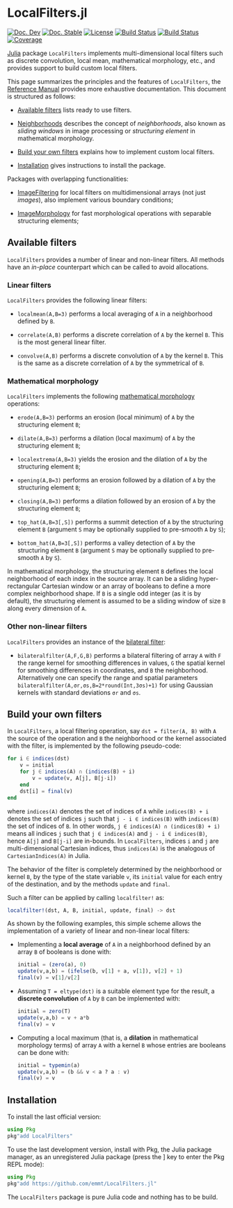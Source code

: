 # LocalFilters.jl

[![Doc. Dev][doc-dev-img]][doc-dev-url]
[![Doc. Stable][doc-stable-img]][doc-stable-url]
[![License][license-img]][license-url]
[![Build Status][github-ci-img]][github-ci-url]
[![Build Status][appveyor-img]][appveyor-url]
[![Coverage][codecov-img]][codecov-url]

[Julia](http://julialang.org/) package `LocalFilters` implements
multi-dimensional local filters such as discrete convolution, local mean,
mathematical morphology, etc., and provides support to build custom local
filters.

This page summarizes the principles and the features of `LocalFilters`, the
[Reference Manual](doc-dev-url) provides more exhaustive documentation. This
document is structured as follows:

* [Available filters](#available-filters) lists ready to use filters.

* [Neighborhoods](#neighborhoods) describes the concept of *neighborhoods*,
  also known as *sliding windows* in image processing or *structuring element*
  in mathematical morphology.

* [Build your own filters](#build-your-own-filters) explains how to implement
  custom local filters.

* [Installation](#installation) gives instructions to install the package.

Packages with overlapping functionalities:

* [ImageFiltering](https://github.com/JuliaImages/ImageFiltering.jl) for local
  filters on multidimensional arrays (not just *images*), also implement
  various boundary conditions;

* [ImageMorphology](https://github.com/JuliaImages/ImageMorphology.jl) for fast
  morphological operations with separable structuring elements;


## Available filters

`LocalFilters` provides a number of linear and non-linear filters. All methods
have an *in-place* counterpart which can be called to avoid allocations.

### Linear filters

`LocalFilters` provides the following linear filters:

* `localmean(A,B=3)` performs a local averaging of `A` in a neighborhood defined
  by `B`.

* `correlate(A,B)` performs a discrete correlation of `A` by the kernel `B`.
  This is the most general linear filter.

* `convolve(A,B)` performs a discrete convolution of `A` by the kernel `B`.
  This is the same as a discrete correlation of `A` by the symmetrical of `B`.


### Mathematical morphology

`LocalFilters` implements the following [mathematical
morphology](https://en.wikipedia.org/wiki/Mathematical_morphology) operations:

* `erode(A,B=3)` performs an erosion (local minimum) of `A` by the structuring
  element `B`;

* `dilate(A,B=3)` performs a dilation (local maximum) of `A` by the structuring
  element `B`;

* `localextrema(A,B=3)` yields the erosion and the dilation of `A` by the
  structuring element `B`;

* `opening(A,B=3)` performs an erosion followed by a dilation of `A` by the
  structuring element `B`;

* `closing(A,B=3)` performs a dilation followed by an erosion of `A` by the
  structuring element `B`;

* `top_hat(A,B=3[,S])` performs a summit detection of `A` by the structuring
  element `B` (argument `S` may be optionally supplied to pre-smooth `A` by
  `S`);

* `bottom_hat(A,B=3[,S])` performs a valley detection of `A` by the structuring
  element `B` (argument `S` may be optionally supplied to pre-smooth `A` by
  `S`).

In mathematical morphology, the structuring element `B` defines the local
neighborhood of each index in the source array. It can be a sliding
hyper-rectangular Cartesian window or an array of booleans to define a more
complex neighborhood shape. If `B` is a single odd integer (as it is by
default), the structuring element is assumed to be a sliding window of size `B`
along every dimension of `A`.


### Other non-linear filters

`LocalFilters` provides an instance of the [bilateral
filter](https://en.wikipedia.org/wiki/Bilateral_filter):

* `bilateralfilter(A,F,G,B)` performs a bilateral filtering of array `A` with
  `F` the range kernel for smoothing differences in values, `G` the spatial
  kernel for smoothing differences in coordinates, and `B` the neighborhood.
  Alternatively one can specify the range and spatial parameters
  `bilateralfilter(A,σr,σs,B=2*round(Int,3σs)+1)` for using Gaussian kernels
  with standard deviations `σr` and `σs`.


## Build your own filters

In `LocalFilters`, a local filtering operation, say `dst = filter(A, B)` with
`A` the source of the operation and `B` the neighborhood or the kernel
associated with the filter, is implemented by the following pseudo-code:

```julia
for i ∈ indices(dst)
    v = initial
    for j ∈ indices(A) ∩ (indices(B) + i)
        v = update(v, A[j], B[j-i])
    end
    dst[i] = final(v)
end
```

where `indices(A)` denotes the set of indices of `A` while `indices(B) + i`
denotes the set of indices `j` such that `j - i ∈ indices(B)` with `indices(B)`
the set of indices of `B`. In other words, `j ∈ indices(A) ∩ (indices(B) + i)`
means all indices `j` such that `j ∈ indices(A)` and `j - i ∈ indices(B)`,
hence `A[j]` and `B[j-i]` are in-bounds. In `LocalFilters`, indices `i` and `j`
are multi-dimensional Cartesian indices, thus `indices(A)` is the analogous of
`CartesianIndices(A)` in Julia.

The behavior of the filter is completely determined by the neighborhood or
kernel `B`, by the type of the state variable `v`, its `initial` value for each
entry of the destination, and by the methods `update` and `final`.

Such a filter can be applied by calling `localfilter!` as:

```julia
localfilter!(dst, A, B, initial, update, final) -> dst
```

As shown by the following examples, this simple scheme allows the
implementation of a variety of linear and non-linear local filters:

* Implementing a **local average** of `A` in a neighborhood defined by an array
  `B` of booleans is done with:

  ```julia
  initial = (zero(a), 0)
  update(v,a,b) = (ifelse(b, v[1] + a, v[1]), v[2] + 1)
  final(v) = v[1]/v[2]
  ```

* Assuming `T = eltype(dst)` is a suitable element type for the result, a
  **discrete convolution** of `A` by `B` can be implemented with:

  ```julia
  initial = zero(T)
  update(v,a,b) = v + a*b
  final(v) = v
  ```

* Computing a local maximum (that is, a **dilation** in mathematical morphology
  terms) of array `A` with a kernel `B` whose entries are booleans can be done
  with:

  ```julia
  initial = typemin(a)
  update(v,a,b) = (b && v < a ? a : v)
  final(v) = v
  ```


## Installation

To install the last official version:

```julia
using Pkg
pkg"add LocalFilters"
```

To use the last development version, install with Pkg, the Julia package
manager, as an unregistered Julia package (press the ] key to enter the Pkg
REPL mode):

```julia
using Pkg
pkg"add https://github.com/emmt/LocalFilters.jl"
```

The `LocalFilters` package is pure Julia code and nothing has to be build.

[doc-stable-img]: https://img.shields.io/badge/docs-stable-blue.svg
[doc-stable-url]: https://emmt.github.io/LocalFilters.jl/stable

[doc-dev-img]: https://img.shields.io/badge/docs-dev-blue.svg
[doc-dev-url]: https://emmt.github.io/LocalFilters.jl/dev

[license-url]: ./LICENSE.md
[license-img]: http://img.shields.io/badge/license-MIT-brightgreen.svg?style=flat

[github-ci-img]: https://github.com/emmt/LocalFilters.jl/actions/workflows/CI.yml/badge.svg?branch=master
[github-ci-url]: https://github.com/emmt/LocalFilters.jl/actions/workflows/CI.yml?query=branch%3Amaster

[appveyor-img]: https://ci.appveyor.com/api/projects/status/github/emmt/LocalFilters.jl?branch=master
[appveyor-url]: https://ci.appveyor.com/project/emmt/LocalFilters-jl/branch/master

[codecov-img]: http://codecov.io/github/emmt/LocalFilters.jl/coverage.svg?branch=master
[codecov-url]: http://codecov.io/github/emmt/LocalFilters.jl?branch=master

[julia-url]: https://julialang.org/
[julia-pkgs-url]: https://pkg.julialang.org/
